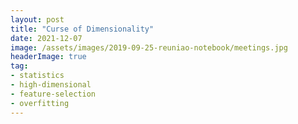 ```yaml
---
layout: post
title: "Curse of Dimensionality"
date: 2021-12-07
image: /assets/images/2019-09-25-reuniao-notebook/meetings.jpg
headerImage: true
tag: 
- statistics
- high-dimensional
- feature-selection
- overfitting
---
```


